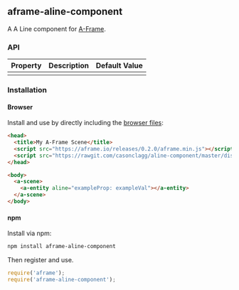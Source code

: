 ## aframe-aline-component

A A Line component for [A-Frame](https://aframe.io).

### API

| Property | Description | Default Value |
| -------- | ----------- | ------------- |
|          |             |               |

### Installation

#### Browser

Install and use by directly including the [browser files](dist):

```html
<head>
  <title>My A-Frame Scene</title>
  <script src="https://aframe.io/releases/0.2.0/aframe.min.js"></script>
  <script src="https://rawgit.com/casonclagg/aline-component/master/dist/aframe-aline-component.min.js"></script>
</head>

<body>
  <a-scene>
    <a-entity aline="exampleProp: exampleVal"></a-entity>
  </a-scene>
</body>
```

#### npm

Install via npm:

```bash
npm install aframe-aline-component
```

Then register and use.

```js
require('aframe');
require('aframe-aline-component');
```
